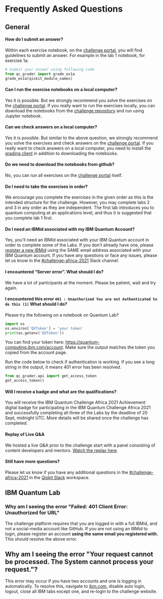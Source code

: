 # Frequently Asked Questions
## General
#### How do I submit an answer?

Within each exercise notebook, on the [challenge portal](http://ibm.co/ibmQuantumAfrica21), you will find guidelines to submit an answer. For example in the lab 1 notebook, for exercise 1a:

```python
# Submit your answer using following code
from qc_grader import grade_ex1a
grade_ex1a(qiskit_module_names)
```

#### Can I run the exercise notebooks on a local computer?

Yes it is possible. But we strongly recommend you solve the exercises on the [challenge portal](http://ibm.co/ibmQuantumAfrica21). If you really want to run the exercises locally, you can download the notebooks from the [challenge repository](https://github.com/qiskit-community/ibm-quantum-challenge-africa-2021) and run using Jupyter notebook.

#### Can we check answers on a local computer?

Yes it is possible. But similar to the above question, we strongly recommend you solve the exercises and check answers on the [challenge portal](http://ibm.co/ibmQuantumAfrica21). If you really want to check answers on a local computer, you need to install the [grading client](https://github.com/qiskit-community/Quantum-Challenge-Grader) in addition to downloading the notebooks.

#### Do we need to download the notebooks from github?

No, you can run all exercises on the [challenge portal](http://ibm.co/ibmQuantumAfrica21) itself.

#### Do I need to take the exercises in order?

We encourage you complete the exercises in the given order as this is the intended structure for the challenge. However, you may complete labs 2 and 3 in any order as they are independent. The first lab introduces you to quantum computing at an applications level, and thus it is suggested that you complete lab 1 first.

#### Do I need an IBMid associated with my IBM Quantum Account?

Yes, you'll need an IBMid associated with your IBM Quantum account in order to complete some of the Labs. If you don't already have one, please [register a new IBMid](https://auth.quantum-computing.ibm.com/auth/idaas) using the SAME email address associated with your IBM Quantum account. If you have any questions or face any issues, please let us know in the [#challenge-africa-2021](https://qiskit.slack.com/archives/C02C8MKP153) Slack channel.

#### I encountered “Server error”. What should I do?

We have a lot of participants at the moment. Please be patient, wait and try again.

#### I encountered this error `401 : Unauthorized You are not Authenticated to do this (1)` What should I do?

Please try the following on a notebook on Quantum Lab?
```python
import os
os.environ['QXToken'] = 'your token'
print(os.getenv('QXToken'))
```
You can find your token here: https://quantum-computing.ibm.com/account. Make sure the output matches the token you copied from the account page.

Run the code below to check if authentication is working. If you see a long string in the output, it means 401 error has been resolved.

```python
from qc_grader.api import get_access_token
get_access_token()
```

#### Will I receive a badge and what are the qualifications?
You will receive the IBM Quantum Challenge Africa 2021 Achievement digital badge for participating in the IBM Quantum Challenge Africa 2021 and successfully completing all three of the Labs by the deadline of 20 Sept, midnight UTC. More details will be shared once the challenge has completed. 

#### Replay of Live Q&A

We hosted a live Q&A prior to the challenge start with a panel consisting of content developers and mentors. [Watch the replay here](http://ibm.co/AfricaChallenge_QA).

#### Still have more questions?

Please let us know if you have any additional questions in the [#challenge-africa-2021](https://qiskit.slack.com/archives/C02C8MKP153) in the [Qiskit Slack](https://ibm.co/joinqiskitslack) workspace. 

## IBM Quantum Lab

### Why am I seeing the error "Failed: 401 Client Error: Unauthorized for URL"

The challenge platform requires that you are logged in with a full IBMid, and not a social-media account like GitHub. If you are not using an IBMid to login, please register an account **using the same email you registered with.** This should resolve the above error.

## Why am I seeing the error "Your request cannot be processed. The System cannot process your request."?

This error may occur if you have two accounts and one is logging in automatically. To resolve this, navigate to [ibm.com](https://ibm.com), disable auto login, logout, close all IBM tabs except one, and re-login to the challenge website.
